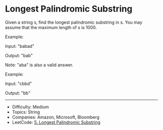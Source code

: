 # Longest Palindromic Substring

Given a string s, find the longest palindromic substring in s. You may assume that the maximum length of s is 1000.

Example:

Input: "babad"

Output: "bab"

Note: "aba" is also a valid answer.

Example:

Input: "cbbd"

Output: "bb"

---

* Difficulty: Medium
* Topics: String
* Companies: Amazon, Microsoft, Bloomberg
* LeetCode: [5. Longest Palindromic Substring](https://leetcode.com/problems/longest-palindromic-substring/description/)
